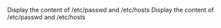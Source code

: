 Display the content of /etc/passwd and /etc/hosts
Display the content of /etc/passwd and /etc/hosts
